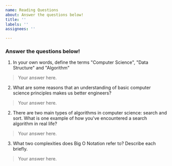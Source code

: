 ```yaml
---
name: Reading Questions
about: Answer the questions below!
title: ''
labels: ''
assignees: ''

---
```


### Answer the questions below! 

1. In your own words, define the terms "Computer Science", "Data Structure" and "Algorithm"
>Your answer here.

2. What are some reasons that an understanding of basic computer science principles makes us better engineers?
>Your answer here.

2. There are two main types of algorithms in computer science: search and sort. What is one example of how you've encountered a search algorithm in real life? 
>Your answer here.

3. What two complexities does Big O Notation refer to? Describe each briefly. 
>Your answer here.
